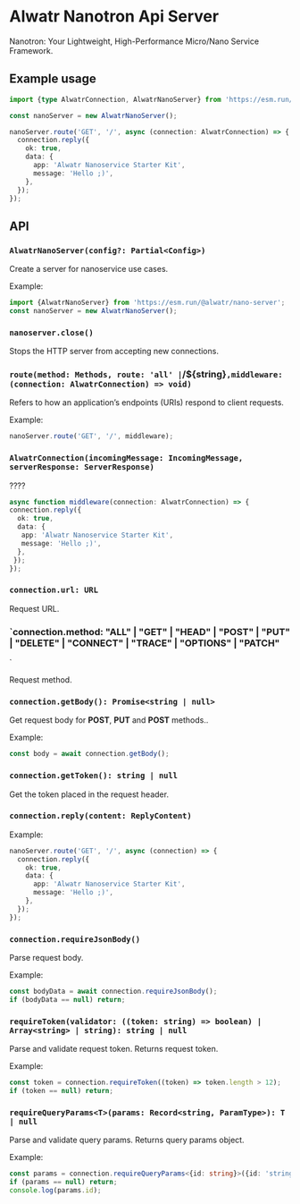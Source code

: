 # Alwatr Nanotron Api Server

Nanotron: Your Lightweight, High-Performance Micro/Nano Service Framework.

## Example usage

```ts
import {type AlwatrConnection, AlwatrNanoServer} from 'https://esm.run/@alwatr/nano-server';

const nanoServer = new AlwatrNanoServer();

nanoServer.route('GET', '/', async (connection: AlwatrConnection) => {
  connection.reply({
    ok: true,
    data: {
      app: 'Alwatr Nanoservice Starter Kit',
      message: 'Hello ;)',
    },
  });
});
```

## API

### `AlwatrNanoServer(config?: Partial<Config>)`

Create a server for nanoservice use cases.

Example:

```ts
import {AlwatrNanoServer} from 'https://esm.run/@alwatr/nano-server';
const nanoServer = new AlwatrNanoServer();
```

### `nanoserver.close()`

Stops the HTTP server from accepting new connections.

### `route(method: Methods, route: 'all' |`/${string}`,middleware: (connection: AlwatrConnection) => void)`

Refers to how an application’s endpoints (URIs) respond to client requests.

Example:

```ts
nanoServer.route('GET', '/', middleware);
```

### `AlwatrConnection(incomingMessage: IncomingMessage, serverResponse: ServerResponse)`

????

```ts
async function middleware(connection: AlwatrConnection) => {
connection.reply({
  ok: true,
  data: {
   app: 'Alwatr Nanoservice Starter Kit',
   message: 'Hello ;)',
  },
 });
});
```

### `connection.url: URL`

Request URL.

### `connection.method: "ALL" | "GET" | "HEAD" | "POST" | "PUT" | "DELETE" | "CONNECT" | "TRACE" | "OPTIONS" | "PATCH"

`

Request method.

### `connection.getBody(): Promise<string | null>`

Get request body for **POST**, **PUT** and **POST** methods..

Example:

```ts
const body = await connection.getBody();
```

### `connection.getToken(): string | null`

Get the token placed in the request header.

### `connection.reply(content: ReplyContent)`

Example:

```ts
nanoServer.route('GET', '/', async (connection) => {
  connection.reply({
    ok: true,
    data: {
      app: 'Alwatr Nanoservice Starter Kit',
      message: 'Hello ;)',
    },
  });
});
```

### `connection.requireJsonBody()`

Parse request body.

Example:

```ts
const bodyData = await connection.requireJsonBody();
if (bodyData == null) return;
```

### `requireToken(validator: ((token: string) => boolean) | Array<string> | string): string | null`

Parse and validate request token.
Returns request token.

Example:

```ts
const token = connection.requireToken((token) => token.length > 12);
if (token == null) return;
```

### `requireQueryParams<T>(params: Record<string, ParamType>): T | null`

Parse and validate query params.
Returns query params object.

Example:

```ts
const params = connection.requireQueryParams<{id: string}>({id: 'string'});
if (params == null) return;
console.log(params.id);
```
